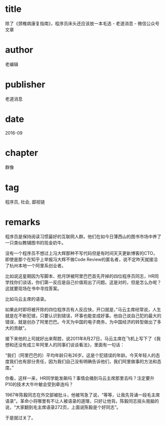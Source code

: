 # title
除了《颈椎病康复指南》，程序员床头还应该放一本毛选 - 老道消息 - 微信公众号文章

# author
老编辑

# publisher
老道消息

# date
2016-09

# chapter
群像

# tag
程序员, 社会, 鄙视链

# remarks
程序员是保持阅读习惯最好的互联网人群。他们在如今日薄西山的图书市场中养了一只类似教辅图书的现金奶牛。

没有一个程序员不想过上冯大辉那种不写代码但是有时间天天更新博客的CTO，即使是那个在知乎上举报冯大辉不做Code Review的匿名者，说不定昨天就接洽了杭州本地一个阿里系创业者。



比如说这星期因为写脚本、抢月饼被阿里巴巴首先开掉的四位程序员同志，HR同学找你们谈话，你们第一反应是自己价值观出了问题。这是对的，但是怎么办呢？这就要现场在书中寻找答案。



比如马云主席的语录。



如果此时即将被开除的四位程序员有人反应快，开口就是，”马云主席经常说，人生就是在不断犯错，只要认识到错误，坏事也能变成好事。他自己说自己犯的最大的错误，就是创办了阿里巴巴。今天为中国的电子商务，为中国经济的转型做出了多大的贡献”。




接下来他的上司就好出来帮腔，说2011年8月27日，马云主席在飞机上写下了《我想和还没有成三年阿里人的同事们谈谈看法》，里面有一句话：



“我们（阿里巴巴的）平均年龄只有26岁。这是个犯错误的年龄。今天年轻人的态度我们也有部分责任，因为我们自己没有明确告诉他们，我们阿里做事的方法和态度。”



你看，这样一来，HR同学能发飙吗？事情会捅到马云主席那里去吗？注定要升P10的技术大牛叶敏会受到牵连吗？



1967年陈毅同志在外交部被批斗，他被骂急了说，“等等，让我先背诵一段毛主席语录”。革命小将哪里有不让人被语录的道理，只好让他背。陈毅同志摇头晃脑的说，“大家翻到毛主席语录272页，上面说陈毅是个好同志”。



于是就过关了。